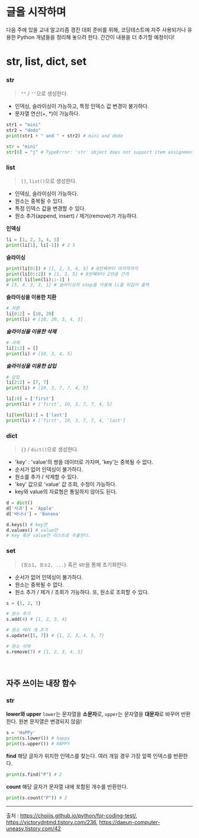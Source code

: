 # 글을 시작하며
다음 주에 있을 교내 알고리즘 경진 대회 준비를 위해, 코딩테스트에 자주 사용되거나 유용한 Python 개념들을 정리해 놓으려 한다. 간간이 내용을 더 추가할 예정이다!

# str, list, dict, set
### str
> `""` / `''`으로 생성한다.
- 인덱싱, 슬라이싱이 가능하고, 특정 인덱스 값 변경이 불가하다.
- 문자열 연산(+, *)이 가능하다.

```python
str1 = "mini"
str2 = "dodo"
print(str1 + " and " + str2) # mini and dodo
```

```python
str = "mini"
str[0] = "j" # TypeError: 'str' object does not support item assignment
```

### list
> `[]`, `list()`으로 생성한다. 
- 인덱싱, 슬라이싱이 가능하다.
- 원소는 중복될 수 있다.
- 특정 인덱스 값을 변경할 수 있다.
- 원소 추가(append, insert) / 제거(remove)가 가능하다.

**인덱싱**
```python
li = [1, 2, 3, 4, 5]
print(li[1], li[-1]) # 2 5
```

**슬라이싱**
```python
print(li[0:]) # [1, 2, 3, 4, 5] # 0번째부터 마지막까지
print(li[0::2]) # [1, 3, 5] # 0번째부터 2만큼 간격
print( li[len(li)::-1] ) 
# [5, 4, 3, 2, 1] # 슬라이싱의 step을 이용해 li를 뒤집어 출력
```

**슬라이싱을 이용한 치환**
```python
# 치환
li[0:2] = [10, 20]
print(li) # [10, 20, 3, 4, 5]
```

***슬라이싱을 이용한 삭제***
```python
# 삭제
li[1:2] = []
print(li) # [10, 3, 4, 5]
```

***슬라이싱을 이용한 삽입***
```python
# 삽입
li[2:2] = [7, 7]
print(li) # [10, 3, 7, 7, 4, 5]

li[:0] = ['first']
print(li) # ['first', 10, 3, 7, 7, 4, 5]

li[len(li):] = ['last']
print(li) # ['first', 10, 3, 7, 7, 4, 'last']
```

### dict
> `{}` / `dict()`으로 생성한다.
- 'key' : 'value'의 쌍을 데이터로 가지며, 'key'는 중복될 수 없다.
- 순서가 없어 인덱싱이 불가하다.
- 원소를 추가 / 삭제할 수 있다.
- 'key' 값으로 'value' 값 조회, 수정이 가능하다.
- key와 value의 자료형은 통일하지 않아도 된다.

```python
d = dict()
d['사과'] = 'Apple'
d['바나나'] = 'Banana'
```

```python
d.keys() # key만
d.values() # value만
# key 혹은 value만 리스트로 추출한다.
```

### set
>`{원소1, 원소2, ...}` 혹은 str을 통해 초기화한다.
- 순서가 없어 인덱싱이 불가하다.
- 원소는 중복될 수 없다.
- 원소 추가 / 제거 / 조회가 가능하다. 또, 원소로 조회할 수 있다.

```python
s = {1, 2, 3}

# 원소 추가
s.add(4) # {1, 2, 3, 4}

# 원소 여러 개 추가
s.update([5, 7]) # {1, 2, 3, 4, 5, 7}

# 원소 삭제
s.remove(7) # {1, 2, 3, 4, 5}
```

<br />

## 자주 쓰이는 내장 함수
### str
**lower와 upper**
`lower`는 문자열을 **소문자**로, `upper`는 문자열을 **대문자**로 바꾸어 반환한다.
원본 문자열은 변경되지 않음!
```python
s = 'HaPPy'
print(s.lower()) # happy
print(s.upper()) # HAPPY
```

**find**
해당 글자가 위치한 인덱스를 찾는다.
여러 개일 경우 가장 앞쪽 인덱스를 반환한다. 
```python
print(s.find("P") # 2
```

**count**
해당 글자가 문자열 내에 포함된 개수를 반환한다. 
```python
print(s.count("P")) # 2
```

<hr />


출처 : https://choiiis.github.io/python/for-coding-test/, https://victorydntmd.tistory.com/236, https://daeun-computer-uneasy.tistory.com/42